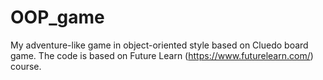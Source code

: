 # OOP_game
My adventure-like game in object-oriented style based on Cluedo board game.
The code is based on Future Learn (https://www.futurelearn.com/) course.


